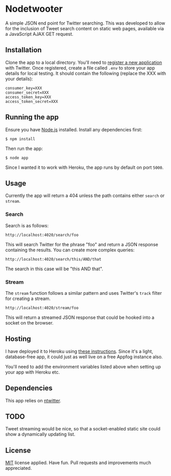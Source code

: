 # Nodetwooter

A simple JSON end point for Twitter searching. This was developed to allow for the inclusion of Tweet search content on static web pages, available via a JavaScript AJAX GET request.

## Installation

Clone the app to a local directory. You'll need to [register a new application](https://dev.twitter.com/apps/new) with Twitter. Once registered, create a file called <code>.env</code> to store your app details for local testing. It should contain the following (replace the XXX with your details):

    consumer_key=XXX
    consumer_secret=XXX
    access_token_key=XXX
    access_token_secret=XXX

## Running the app

Ensure you have [Node.js](http://nodejs.org) installed. Install any dependencies first:

    $ npm install

Then run the app:

    $ node app

Since I wanted it to work with Heroku, the app runs by default on port <code>5000</code>.

## Usage

Currently the app will return a 404 unless the path contains either <code>search</code> or <code>stream</code>.

### Search

Search is as follows:

    http://localhost:4020/search/foo

This will search Twitter for the phrase "foo" and return a JSON response containing the results. You can create more complex queries:

    http://localhost:4020/search/this/AND/that

The search in this case will be "this AND that".

### Stream

The <code>stream</code> function follows a similar pattern and uses Twitter's <code>track</code> filter for creating a stream.

    http://localhost:4020/stream/foo

This will return a streamed JSON response that could be hooked into a socket on the browser.

## Hosting

I have deployed it to Heroku using [these instructions](https://devcenter.heroku.com/articles/nodejs). Since it's a light, database-free app, it could just as well live on a free Appfog instance also.

You'll need to add the environment variables listed above when setting up your app with Heroku etc.

## Dependencies

This app relies on [ntwitter](https://github.com/AvianFlu/ntwitter).

## TODO

Tweet streaming would be nice, so that a socket-enabled static site could show a dynamically updating list.

## License

[MIT](http://en.wikipedia.org/wiki/MIT_License) license applied. Have fun. Pull requests and improvements much appreciated.